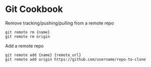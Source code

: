 # Git Cookbook


Remove tracking/pushing/pulling from a remote repo
```
git remote rm {name}
git remote rm origin
```

Add a remote repo
```
git remote add {name} {remote_url}
git remote add origin https://github.com/username/repo-to-clone
```
